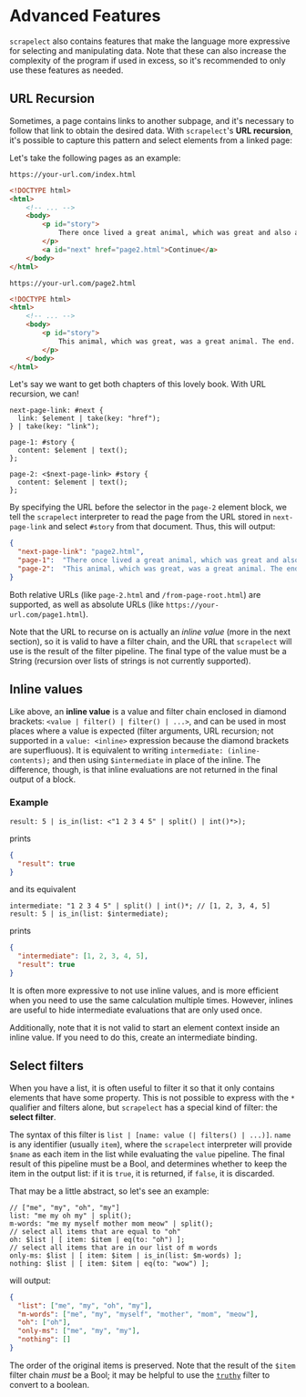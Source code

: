 # Advanced Features

`scrapelect` also contains features that make the language more expressive for
selecting and manipulating data.  Note that these can also increase the complexity
of the program if used in excess, so it's recommended to only use these features
as needed.

## URL Recursion

Sometimes, a page contains links to another subpage, and it's necessary to follow
that link to obtain the desired data.  With `scrapelect`'s **URL recursion**, it's
possible to capture this pattern and select elements from a linked page:

Let's take the following pages as an example:

`https://your-url.com/index.html`

```html
<!DOCTYPE html>
<html>
    <!-- ... -->
    <body>
        <p id="story">
            There once lived a great animal, which was great and also an animal.
        </p>
        <a id="next" href="page2.html">Continue</a>
    </body>
</html>
```

`https://your-url.com/page2.html`

```html
<!DOCTYPE html>
<html>
    <!-- ... -->
    <body>
        <p id="story">
            This animal, which was great, was a great animal. The end.
        </p>
    </body>
</html>
```

Let's say we want to get both chapters of this lovely book.  With URL recursion,
we can!

```scrp
next-page-link: #next {
  link: $element | take(key: "href");
} | take(key: "link");

page-1: #story {
  content: $element | text();
};

page-2: <$next-page-link> #story {
  content: $element | text();
};
```

By specifying the URL before the selector in the `page-2` element block, we tell
the `scrapelect` interpreter to read the page from the URL stored in `next-page-link`
and select `#story` from that document.  Thus, this will output:

```json
{
  "next-page-link": "page2.html",
  "page-1":  "There once lived a great animal, which was great and also an animal.",
  "page-2":  "This animal, which was great, was a great animal. The end."
}
```

Both relative URLs (like `page-2.html` and `/from-page-root.html`) are supported,
as well as absolute URLs (like `https://your-url.com/page1.html`).

Note that the URL to recurse on is actually an *inline value* (more in the next
section), so it is valid to have a filter chain, and the URL that `scrapelect` will
use is the result of the filter pipeline. The final type of the value must
be a String (recursion over lists of strings is not currently supported).

## Inline values

Like above, an **inline value** is a value and filter chain enclosed in diamond
brackets: `<value | filter() | filter() | ...>`, and can be used in most places
where a value is expected (filter arguments, URL recursion; not supported in a
`value: <inline>` expression because the diamond brackets are superfluous). It is
equivalent to writing `intermediate: (inline-contents);` and then using `$intermediate`
in place of the inline.  The difference, though, is that inline evaluations are not
returned in the final output of a block.

### Example

```scrp
result: 5 | is_in(list: <"1 2 3 4 5" | split() | int()*>);
```

prints

```json
{
  "result": true
}
```

and its equivalent

```scrp
intermediate: "1 2 3 4 5" | split() | int()*; // [1, 2, 3, 4, 5]
result: 5 | is_in(list: $intermediate);
```

prints

```json
{
  "intermediate": [1, 2, 3, 4, 5],
  "result": true
}
```

It is often more expressive to not use inline values, and is more efficient when
you need to use the same calculation multiple times.  However, inlines are useful
to hide intermediate evaluations that are only used once.

Additionally, note that it is not valid to start an element context inside an inline
value.  If you need to do this, create an intermediate binding.

## Select filters

When you have a list, it is often useful to filter it so that it only contains
elements that have some property.  This is not possible to express with the `*`
qualifier and filters alone, but `scrapelect` has a special kind of filter: the
**select filter**.

The syntax of this filter is `list | [name: value (| filters() | ...)]`.  `name` is any
identifier (usually `item`), where the `scrapelect` interpreter will provide `$name`
as each item in the list while evaluating the `value` pipeline.  The final result
of this pipeline must be a Bool, and determines whether to keep the item in the output
list: if it is `true`, it is returned, if `false`, it is discarded.

That may be a little abstract, so let's see an example:

```scrp
// ["me", "my", "oh", "my"]
list: "me my oh my" | split();
m-words: "me my myself mother mom meow" | split();
// select all items that are equal to "oh"
oh: $list | [ item: $item | eq(to: "oh") ];
// select all items that are in our list of m words
only-ms: $list | [ item: $item | is_in(list: $m-words) ];
nothing: $list | [ item: $item | eq(to: "wow") ];
```

will output:

```json
{
  "list": ["me", "my", "oh", "my"],
  "m-words": ["me", "my", "myself", "mother", "mom", "meow"],
  "oh": ["oh"],
  "only-ms": ["me", "my", "my"],
  "nothing": []
}
```

The order of the original items is preserved.  Note that the result of the `$item`
filter chain *must* be a Bool; it may be helpful to use the
[`truthy`](https://docs.rs/scrapelect/latest/scrapelect/interpreter/filter/builtin/fn.truthy.html)
filter to convert to a boolean.
